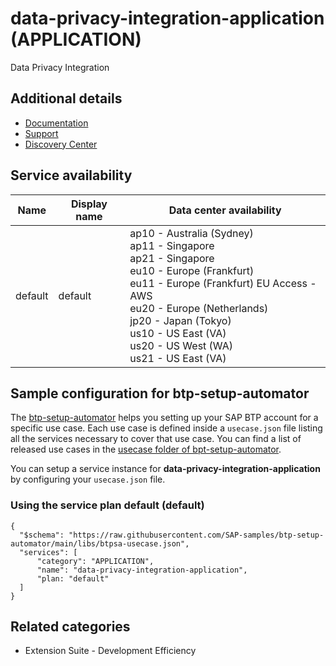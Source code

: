 # data-privacy-integration-application (APPLICATION)

Data Privacy Integration

## Additional details
- [Documentation](https://help.sap.com/viewer/product/DATA_PRIVACY_INTEGRATION/SHIP/en-US)
- [Support](https://help.sap.com/viewer/313a456d8f6c47289945699fbf5ab0c6/DEV/en-US)
- [Discovery Center](https://discovery-center.cloud.sap/serviceCatalog/data-privacy-integration)

## Service availability

| Name | Display name | Data center availability  |
|------|----------------|---------------------------|
|  default  |  default  | ap10 - Australia (Sydney)<br> ap11 - Singapore<br> ap21 - Singapore<br> eu10 - Europe (Frankfurt)<br> eu11 - Europe (Frankfurt) EU Access - AWS<br> eu20 - Europe (Netherlands)<br> jp20 - Japan (Tokyo)<br> us10 - US East (VA)<br> us20 - US West (WA)<br> us21 - US East (VA)  |

## Sample configuration for btp-setup-automator

The [btp-setup-automator](https://github.com/SAP-samples/btp-setup-automator) helps you setting up your SAP BTP account for a specific use case. Each use case is defined inside a `usecase.json` file listing all the services necessary to cover that use case. You can find a list of released use cases in the [usecase folder of bpt-setup-automator](https://github.com/SAP-samples/btp-setup-automator/tree/main/usecases).

You can setup a service instance for **data-privacy-integration-application** by configuring your `usecase.json` file.

### Using the service plan **default** (default)

````
{
  "$schema": "https://raw.githubusercontent.com/SAP-samples/btp-setup-automator/main/libs/btpsa-usecase.json",
  "services": [
      "category": "APPLICATION",
      "name": "data-privacy-integration-application",
      "plan: "default"
  ]
}
````


## Related categories
- Extension Suite - Development Efficiency